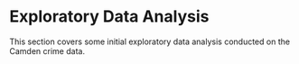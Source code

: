 # Exploratory Data Analysis

This section covers some initial exploratory data analysis conducted on the Camden crime data.
